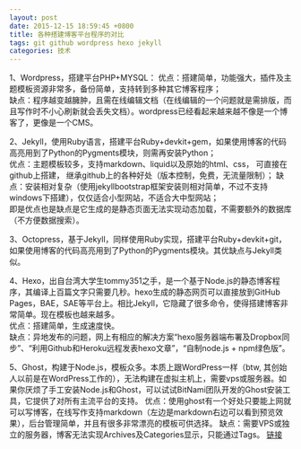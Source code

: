 ```yaml
---
layout: post
date: 2015-12-15 18:59:45 +0800
title: 各种搭建博客平台程序的对比
tags: git github wordpress hexo jekyll
categories: 技术 
---
```


1、Wordpress，搭建平台PHP+MYSQL： 
优点：搭建简单，功能强大，插件及主题模板资源非常多，备份简单，支持转到多种其它博客程序；      
缺点：程序越变越臃肿，且需在线编辑文档（在线编辑的一个问题就是需排版，而且写作时不小心刷新就会丢失文档）。wordpress已经看起来越来越不像是一个博客了，更像是一个CMS。   

2、Jekyll，使用Ruby语言，搭建平台Ruby+devkit+gem，如果使用博客的代码高亮用到了Python的Pygments模块，则需再安装Python；  
优点：主题模板较多，支持markdown、liquid以及原始的html、css， 可直接在github上搭建， 继承github上的各种好处（版本控制，免费，无流量限制）；
缺点：安装相对复杂（使用jekyllbootstrap框架安装则相对简单，不过不支持windows下搭建），仅仅适合小型网站，不适合大中型网站；    
即是优点也是缺点是它生成的是静态页面无法实现动态加载，不需要额外的数据库（不方便数据搜索）。    

3、Octopress，基于Jekyll，同样使用Ruby实现，搭建平台Ruby+devkit+git，如果使用博客的代码高亮用到了Python的Pygments模块。其优缺点与Jekyll类似。    

4、Hexo，出自台湾大学生tommy351之手，是一个基于Node.js的静态博客程序，其编译上百篇文字只需要几秒。hexo生成的静态网页可以直接放到GitHub Pages，BAE，SAE等平台上。相比Jekyll，它隐藏了很多命令，使得搭建博客非常简单。现在模板也越来越多。    
优点：搭建简单，生成速度快。    
缺点：异地发布的问题，网上有相应的解决方案“hexo服务器端布署及Dropbox同步”、“利用Github和Heroku远程发表hexo文章”，“自制node.js + npm绿色版”。

5、Ghost，构建于Node.js，模板众多。本质上跟WordPress一样（btw, 其创始人以前是在WordPress工作的），无法构建在虚拟主机上，需要vps或服务器。如果你厌烦了手工安装Node.js和Ghost，可以试试BitNami团队开发的Ghost安装工具，它提供了对所有主流平台的支持。
优点：使用ghost有一个好处只要能上网就可以写博客，在线写作支持markdown（左边是markdown右边可以看到预览效果），后台管理简单，并且有很多非常漂亮的模板可供选择。
缺点：需要VPS或独立的服务器，博客无法实现Archives及Categories显示，只能通过Tags。
[链接](http://read.mobi/2015/03/15/blog-source-comparison/)
